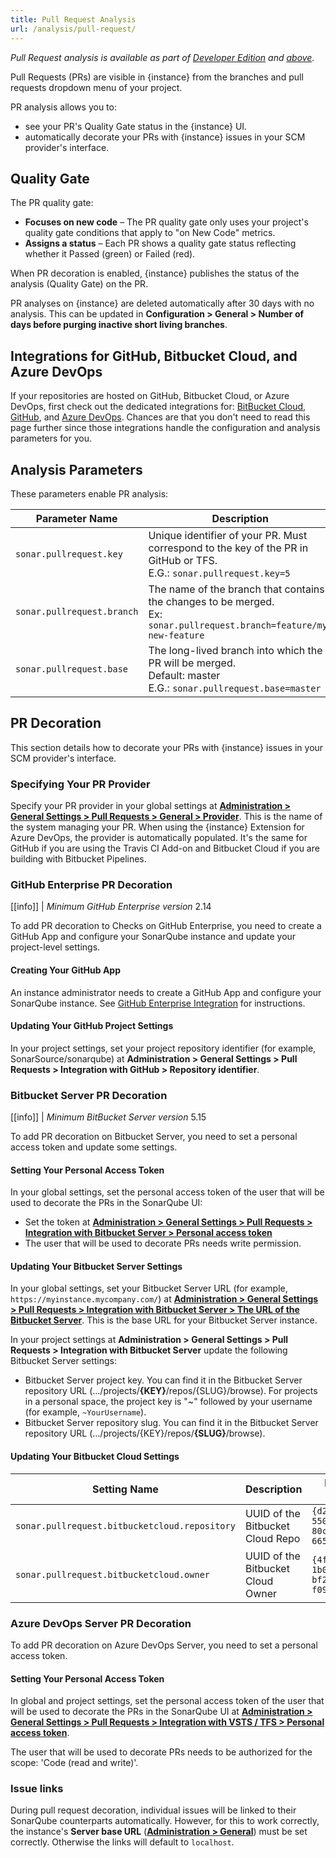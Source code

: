 ```yaml
---
title: Pull Request Analysis
url: /analysis/pull-request/
---
```


<!-- sonarqube -->

_Pull Request analysis is available as part of [Developer Edition](https://redirect.sonarsource.com/editions/developer.html) and [above](https://www.sonarsource.com/plans-and-pricing/)._

<!-- /sonarqube -->
Pull Requests (PRs) are visible in {instance} from the branches and pull requests dropdown menu of your project.

PR analysis allows you to:

* see your PR's Quality Gate status in the {instance} UI.
* automatically decorate your PRs with {instance} issues in your SCM provider's interface.

## Quality Gate

The PR quality gate:
* **Focuses on new code** – The PR quality gate only uses your project's quality gate conditions that apply to "on New Code" metrics.
* **Assigns a status** – Each PR shows a quality gate status reflecting whether it Passed (green) or Failed (red).

When PR decoration is enabled, {instance} publishes the status of the analysis (Quality Gate) on the PR.

PR analyses on {instance} are deleted automatically after 30 days with no analysis. This can be updated in **Configuration > General > Number of days before purging inactive short living branches**. 

<!-- sonarcloud -->
## Integrations for GitHub, Bitbucket Cloud, and Azure DevOps
If your repositories are hosted on GitHub, Bitbucket Cloud, or Azure DevOps, first check out the dedicated integrations for: [BitBucket Cloud](/integrations/bitbucketcloud/), [GitHub](/integrations/github/), and [Azure DevOps](/integrations/vsts/). Chances are that you don't need to read this page further since those integrations handle the configuration and analysis parameters for you.
<!-- /sonarcloud -->

## Analysis Parameters

These parameters enable PR analysis:

| Parameter Name        | Description |
| --------------------- | ------------------ |
| `sonar.pullrequest.key` | Unique identifier of your PR. Must correspond to the key of the PR in GitHub or TFS. <br/> E.G.: `sonar.pullrequest.key=5` |
| `sonar.pullrequest.branch` | The name of the branch that contains the changes to be merged.<br/> Ex: `sonar.pullrequest.branch=feature/my-new-feature`|
| `sonar.pullrequest.base` | The long-lived branch into which the PR will be merged. <br/> Default: master <br/> E.G.: `sonar.pullrequest.base=master`|

## PR Decoration
This section details how to decorate your PRs with {instance} issues in your SCM provider's interface.

### Specifying Your PR Provider

Specify your PR provider in your global settings at [**Administration > General Settings > Pull Requests > General > Provider**](/#sonarqube-admin#/sonarqube/admin/settings?category=pull_request/). This is the name of the system managing your PR. When using the {instance} Extension for Azure DevOps, the provider is automatically populated. <!-- sonarcloud -->It's the same for GitHub if you are using the Travis CI Add-on and Bitbucket Cloud if you are building with Bitbucket Pipelines.<!-- /sonarcloud -->

### GitHub <!-- sonarqube -->Enterprise<!-- /sonarqube --> PR Decoration


<!-- sonarqube -->
[[info]]
| *Minimum GitHub Enterprise version* 2.14
<!-- /sonarqube -->

To add PR decoration to Checks on GitHub <!-- sonarqube -->Enterprise<!-- /sonarqube -->, you need to <!-- sonarqube -->create a GitHub App and configure your SonarQube instance and<!-- /sonarqube --> update your project-level settings.

<!-- sonarqube -->
#### Creating Your GitHub App
An instance administrator needs to create a GitHub App and configure your SonarQube instance. See [GitHub Enterprise Integration](/instance-administration/github-application/) for instructions.
<!-- /sonarqube -->

#### Updating Your GitHub Project Settings
In your project settings, set your project repository identifier (for example, SonarSource/sonarqube) at **Administration > General Settings > Pull Requests > Integration with GitHub > Repository identifier**.

### Bitbucket <!-- sonarqube -->Server<!-- /sonarqube --> PR Decoration

<!-- sonarqube -->
[[info]]
| *Minimum BitBucket Server version* 5.15
<!-- /sonarqube -->


To add PR decoration on Bitbucket <!-- sonarqube -->Server<!-- /sonarqube -->, you need to <!-- sonarqube -->set a personal access token and<!-- /sonarqube --> update some settings. 

<!-- sonarqube -->
#### Setting Your Personal Access Token

In your global settings, set the personal access token of the user that will be used to decorate the PRs in the SonarQube UI:

* Set the token at [**Administration > General Settings > Pull Requests > Integration with Bitbucket Server > Personal access token**](/#sonarqube-admin#/sonarqube/admin/settings?category=pull_request/)
* The user that will be used to decorate PRs needs write permission.


#### Updating Your Bitbucket Server Settings

In your global settings, set your Bitbucket Server URL (for example, `https://myinstance.mycompany.com/`) at [**Administration > General Settings > Pull Requests > Integration with Bitbucket Server > The URL of the Bitbucket Server**](/#sonarqube-admin#/sonarqube/admin/settings?category=pull_request/). This is the base URL for your Bitbucket Server instance.

In your project settings at **Administration > General Settings > Pull Requests > Integration with Bitbucket Server** update the following Bitbucket Server settings:

* Bitbucket Server project key. You can find it in the Bitbucket Server repository URL (.../projects/**{KEY}**/repos/{SLUG}/browse).
For projects in a personal space, the project key is "~" followed by your username (for example,  `~YourUsername`).
* Bitbucket Server repository slug. You can find it in the Bitbucket Server repository URL (.../projects/{KEY}/repos/**{SLUG}**/browse).
<!-- /sonarqube -->

<!-- sonarcloud -->
#### Updating Your Bitbucket Cloud Settings
| Setting Name        | Description | Example value |
| --------------------- | ------------------ |------------------ |
| `sonar.pullrequest.bitbucketcloud.repository` | UUID of the Bitbucket Cloud Repo | `{d2615dd4-550d-43e5-80c4-665f951e5d6e}` |
| `sonar.pullrequest.bitbucketcloud.owner` | UUID of the Bitbucket Cloud Owner | `{4f9fd128-1b08-49ec-bf2c-f094163cff4d}` |
<!-- /sonarcloud -->

### Azure DevOps <!-- sonarqube -->Server<!-- /sonarqube --> PR Decoration

To add PR decoration on Azure DevOps <!-- sonarqube -->Server<!-- /sonarqube -->, you need to set a personal access token.

#### Setting Your Personal Access Token

In <!-- sonarqube -->global and<!-- /sonarqube --> project settings, set the personal access token of the user that will be used to decorate the PRs in the SonarQube UI at [**Administration > General Settings > Pull Requests > Integration with VSTS / TFS > Personal access token**](/#sonarqube-admin#/sonarqube/admin/settings?category=pull_request/). 

The user that will be used to decorate PRs needs to be authorized for the scope: 'Code (read and write)'.	

<!-- sonarqube -->
### Issue links
During pull request decoration, individual issues will be linked to their SonarQube counterparts automatically. However, for this to work correctly, the instance's **Server base URL** (**[Administration > General](/#sonarqube-admin#/admin/settings)**) must be set correctly. Otherwise the links will default to `localhost`.
<!-- /sonarqube -->

